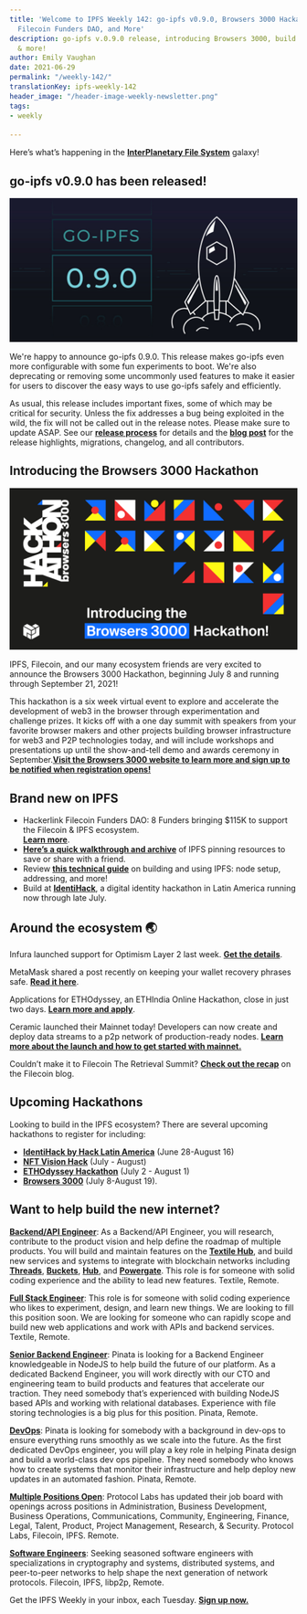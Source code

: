 ```yaml
---
title: 'Welcome to IPFS Weekly 142: go-ipfs v0.9.0, Browsers 3000 Hackathon, Hackerlink
  Filecoin Funders DAO, and More'
description: go-ipfs v.0.9.0 release, introducing Browsers 3000, build at IdentiHack
  & more!
author: Emily Vaughan
date: 2021-06-29
permalink: "/weekly-142/"
translationKey: ipfs-weekly-142
header_image: "/header-image-weekly-newsletter.png"
tags:
- weekly

---
```

Here’s what’s happening in the [**InterPlanetary File System**](https://ipfs.io/) galaxy!

## go-ipfs v0.9.0 has been released!

![](../assets/ipfs-blog-release-0-9-0.jpg)

We're happy to announce go-ipfs 0.9.0. This release makes go-ipfs even more configurable with some fun experiments to boot. We're also deprecating or removing some uncommonly used features to make it easier for users to discover the easy ways to use go-ipfs safely and efficiently.

As usual, this release includes important fixes, some of which may be critical for security. Unless the fix addresses a bug being exploited in the wild, the fix will not be called out in the release notes. Please make sure to update ASAP. See our [**release process**](https://github.com/ipfs/go-ipfs/tree/master/docs/releases.md#security-fix-policy) for details and the [**blog post**](https://github.com/ipfs/go-ipfs/tree/master/docs/releases.md#security-fix-policy) for the release highlights, migrations, changelog, and all contributors.

## Introducing the Browsers 3000 Hackathon

![](../assets/browsers-3000-blog-image.png)

IPFS, Filecoin, and our many ecosystem friends are very excited to announce the Browsers 3000 Hackathon, beginning July 8 and running through September 21, 2021!

This hackathon is a six week virtual event to explore and accelerate the development of web3 in the browser through experimentation and challenge prizes. It kicks off with a one day summit with speakers from your favorite browser makers and other projects building browser infrastructure for web3 and P2P technologies today, and will include workshops and presentations up until the show-and-tell demo and awards ceremony in September.[**Visit the Browsers 3000 website to learn more and sign up to be notified when registration opens!**](https://events.protocol.ai/2021/browsers3000)

## Brand new on IPFS

* Hackerlink Filecoin Funders DAO: 8 Funders bringing $115K to support the Filecoin & IPFS ecosystem.  
  [**Learn more**](https://hidorahacks.medium.com/hackerlink-filecoin-funders-dao-8-funders-bringing-115k-to-support-filecoin-ecosystem-f9623128a32a).
* [**Here’s a quick walkthrough and archive**](https://github.com/hicetnunc2000/hicetnunc/wiki/IPFS-Pinning) of IPFS pinning resources to save or share with a friend.
* Review [**this technical guide**](https://www.freecodecamp.org/news/technical-guide-to-ipfs-decentralized-storage-of-web3/) on building and using IPFS: node setup, addressing, and more!
* Build at [**IdentiHack**](https://hacklatam.com/identihack-2021), a digital identity hackathon in Latin America running now through late July.

## Around the ecosystem 🌏

Infura launched support for Optimism Layer 2 last week. [**Get the details**](https://blog.infura.io/infura-launches-support-for-optimistic-ethereum/).

MetaMask shared a post recently on keeping your wallet recovery phrases safe. [**Read it here**](https://consensys.net/blog/metamask/why-keeping-secrets-is-essential-for-web3/?utm_content=169490016&utm_medium=social&utm_source=twitter&hss_channel=tw-3278906401).

Applications for ETHOdyssey, an ETHIndia Online Hackathon, close in just two days. [**Learn more and apply**](https://ethodyssey.devfolio.co/#about).

Ceramic launched their Mainnet today! Developers can now create and deploy data streams to a p2p network of production-ready nodes. [**Learn more about the launch and how to get started with mainnet.**](https://blog.ceramic.network/ceramic-mainnet-is-live/)

Couldn’t make it to Filecoin The Retrieval Summit? [**Check out the recap**](https://filecoin.io/blog/posts/the-evolution-of-a-lotus-node/) on the Filecoin blog.

## Upcoming Hackathons

Looking to build in the IPFS ecosystem? There are several upcoming hackathons to register for including:

* [**IdentiHack by Hack Latin America**](https://hacklatam.com/identihack-2021) (June 28-August 16)
* [**NFT Vision Hack**](https://www.nftvisionhack.com/) (July - August)
* [**ETHOdyssey Hackathon**](https://ethodyssey.devfolio.co/) (July 2 - August 1)
* [**Browsers 3000**](https://events.protocol.ai/2021/browsers3000) (July 8-August 19).

## Want to help build the new internet?

[**Backend/API Engineer**](https://boards.greenhouse.io/textileio/jobs/4017981004): As a Backend/API Engineer, you will research, contribute to the product vision and help define the roadmap of multiple products. You will build and maintain features on the [**Textile Hub**](https://github.com/textileio/textile), and build new services and systems to integrate with blockchain networks including [**Threads**](https://github.com/textileio/go-threads), [**Buckets**](https://github.com/textileio/go-buckets), [**Hub**](https://github.com/textileio/textile), and [**Powergate**](https://github.com/textileio/powergate). This role is for someone with solid coding experience and the ability to lead new features. Textile, Remote.

[**Full Stack Engineer**](https://boards.greenhouse.io/textileio/jobs/4017984004): This role is for someone with solid coding experience who likes to experiment, design, and learn new things. We are looking to fill this position soon. We are looking for someone who can rapidly scope and build new web applications and work with APIs and backend services. Textile, Remote.

[**Senior Backend Engineer**](https://pinata.cloud/careers#2): Pinata is looking for a Backend Engineer knowledgeable in NodeJS to help build the future of our platform. As a dedicated Backend Engineer, you will work directly with our CTO and engineering team to build products and features that accelerate our traction. They need somebody that’s experienced with building NodeJS based APIs and working with relational databases. Experience with file storing technologies is a big plus for this position. Pinata, Remote.

[**DevOps**](https://pinata.cloud/careers#1): Pinata is looking for somebody with a background in dev-ops to ensure everything runs smoothly as we scale into the future. As the first dedicated DevOps engineer, you will play a key role in helping Pinata design and build a world-class dev ops pipeline. They need somebody who knows how to create systems that monitor their infrastructure and help deploy new updates in an automated fashion. Pinata, Remote.

[**Multiple Positions Open**](https://jobs.lever.co/protocol): Protocol Labs has updated their job board with openings across positions in Administration, Business Development, Business Operations, Communications, Community, Engineering, Finance, Legal, Talent, Product, Project Management, Research, & Security. Protocol Labs, Filecoin, IPFS. Remote.

[**Software Engineers**](https://jobs.lever.co/protocol): Seeking seasoned software engineers with specializations in cryptography and systems, distributed systems, and peer-to-peer networks to help shape the next generation of network protocols. Filecoin, IPFS, libp2p, Remote.

Get the IPFS Weekly in your inbox, each Tuesday. [**Sign up now.**](https://ipfs.us4.list-manage.com/subscribe?u=25473244c7d18b897f5a1ff6b&id=cad54b2230)